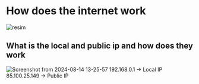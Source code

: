 # How does the internet work

![resim](https://github.com/user-attachments/assets/9369cd5f-093f-4e8c-812d-ef0201ccae79)


## What is the local and public ip and how does they work

![Screenshot from 2024-08-14 13-25-57](https://github.com/user-attachments/assets/09fa3fe9-8745-4643-9522-3902e663b1cd)
 192.168.0.1 -> Local IP
 85.100.25.149 -> Public IP
